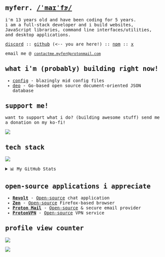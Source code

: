 <samp>

## myferr. [/ˈmaɪˈfɝ/](https://ipa-reader.com/?text=%CB%88ma%C9%AA%CB%88f%C9%9D)

  
i'm 13 years old and have been coding for 5 years.  
i am a full-stack developer and i build websites, JavaScript libraries, command line interfaces/utilities, and desktop applications.

[discord](https://discord.com/users/1157526846229991544)
::
[github](https://github.com/myferr) (<-- you are here!)
::
[npm](https://npmjs.com/~myfer)
::
[x](https://x.com/myferdoescoding)

email me @ [`contactme.myfer@protonmail.com`](mailto:contactme.myfer@protonmail.com)

## what i'm (probably) building right now!
- [config](https://github.com/myferr/config) - blazingly mid config files
- [deo](https://github.com/myferr/deo) - Go-based open source document-oriented JSON database

## support me!
want to support what i do? (building awesome stuff)
send me a donation on my ko-fi!

[![](https://img.shields.io/badge/DONATE-Ko--fi-ff5e7f?style=for-the-badge&logo=kofi&logoColor=white)](https://ko-fi.com/myfer/)

## tech stack
[![](https://skills.syvixor.com/api/icons?perline=10&i=actix,apple,archlinux,astro,bash,batch,biome,bun,cloudflare,css3,curl,discordbots,docker,electron,elysiajs,expressjs,ghostty,gin,git,github,githubactions,homebrew,html,huggingface,javascript,linux,macos,markdown,mongodb,neovim,nextjs,nodejs,npm,obsidian,ollama,python,reactjs,rust,sass,shadcnui,skeletonui,svelte,tailwindcss,tauri,typescript,vercel,visualstudiocode,vuejs,x,zed,zen,zod,zshell)](https://github.com/myferr/)

<details>
<summary>📊 My GitHub Stats</summary>

<br>

[![Top Langs](https://github-readme-stats.vercel.app/api/top-langs/?username=myferr&text_color=FFFFFF&bg_color=000000&title_color=94b4a4&langs_count=15&layout=compact&hide_border=true&hide=css,markdown,java)](https://github.com/myferr/)

[![GitHub Stats](https://github-readme-stats.vercel.app/api?username=myferr&show_icons=true&hide_border=true&title_color=94b4a4&icon_color=FFFFFF&text_color=FFFFFF&bg_color=000000)](https://github.com/myferr/)

[![](https://nirzak-streak-stats.vercel.app/?user=myferr&theme=dark&hide_border=true)](https://github.com/myferr/)

[![](https://github-profile-trophy.vercel.app/?username=myferr&row=1)](https://github.com/myferr/)
</details>


## open-source applications i appreciate
* [**Revolt**](https://revolt.chat/) - [Open-source](https://github.com/revoltchat) chat application
* [**Zen**](https://zen-browser.app/) - [Open-source](https://github.com/zen-browser/desktop) Firefox-based browser
* [**Proton Mail**](https://proton.me/mail/) - [Open-source](https://github.com/ProtonMail) & secure email provider
* [**ProtonVPN**](https://protonvpn.com/) - [Open-source](https://github.com/ProtonVPN/) VPN service

## profile view counter
![](https://komarev.com/ghpvc/?username=myferr)

</samp>

![](https://media.tenor.com/a79FKdYtynQAAAAi/cat-sitting-cats.gif)
